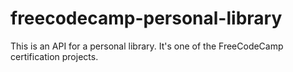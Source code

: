 # freecodecamp-personal-library
This is an API for a personal library. It's one of the FreeCodeCamp certification projects.

